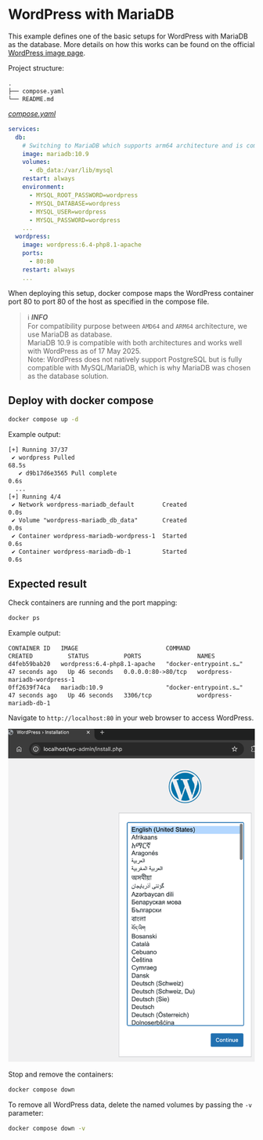 # WordPress with MariaDB

This example defines one of the basic setups for WordPress with MariaDB as the database. More details on how this works can be found on the official [WordPress image page](https://hub.docker.com/_/wordpress).


Project structure:
```
.
├── compose.yaml
└── README.md
```

[_compose.yaml_](compose.yaml)
```yaml
services:
  db:
    # Switching to MariaDB which supports arm64 architecture and is compatible with WordPress
    image: mariadb:10.9
    volumes:
      - db_data:/var/lib/mysql
    restart: always
    environment:
      - MYSQL_ROOT_PASSWORD=wordpress
      - MYSQL_DATABASE=wordpress
      - MYSQL_USER=wordpress
      - MYSQL_PASSWORD=wordpress
    ...
  wordpress:
    image: wordpress:6.4-php8.1-apache
    ports:
      - 80:80
    restart: always
    ...
```

When deploying this setup, docker compose maps the WordPress container port 80 to
port 80 of the host as specified in the compose file.

> ℹ️ **_INFO_**  
> For compatibility purpose between `AMD64` and `ARM64` architecture, we use MariaDB as database.  
> MariaDB 10.9 is compatible with both architectures and works well with WordPress as of 17 May 2025.  
> Note: WordPress does not natively support PostgreSQL but is fully compatible with MySQL/MariaDB, which is why MariaDB was chosen as the database solution.

## Deploy with docker compose

```bash
docker compose up -d
```

Example output:

```console
[+] Running 37/37
 ✔ wordpress Pulled                                                                                                      68.5s 
   ✔ d9b17d6e3565 Pull complete                                                                                           0.6s 
  ...
[+] Running 4/4
 ✔ Network wordpress-mariadb_default        Created                                                                      0.0s 
 ✔ Volume "wordpress-mariadb_db_data"       Created                                                                      0.0s 
 ✔ Container wordpress-mariadb-wordpress-1  Started                                                                      0.6s 
 ✔ Container wordpress-mariadb-db-1         Started                                                                      0.6s 
```


## Expected result

Check containers are running and the port mapping:

```bash
docker ps
```

Example output:

```console
CONTAINER ID   IMAGE                         COMMAND                  CREATED          STATUS          PORTS                NAMES
d4feb59bab20   wordpress:6.4-php8.1-apache   "docker-entrypoint.s…"   47 seconds ago   Up 46 seconds   0.0.0.0:80->80/tcp   wordpress-mariadb-wordpress-1
0ff2639f74ca   mariadb:10.9                  "docker-entrypoint.s…"   47 seconds ago   Up 46 seconds   3306/tcp             wordpress-mariadb-db-1
```

Navigate to `http://localhost:80` in your web browser to access WordPress.

![Wordpress Installation](wordpress-installation.png)

Stop and remove the containers:

```bash
docker compose down
```

To remove all WordPress data, delete the named volumes by passing the `-v` parameter:

```bash
docker compose down -v
```
